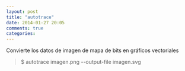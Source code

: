 ```yaml
---
layout: post
title: "autotrace"
date: 2014-01-27 20:05
comments: true
categories: 
---
```

Convierte los datos de imagen de mapa de bits en gráficos vectoriales

>$ autotrace imagen.png --output-file imagen.svg

